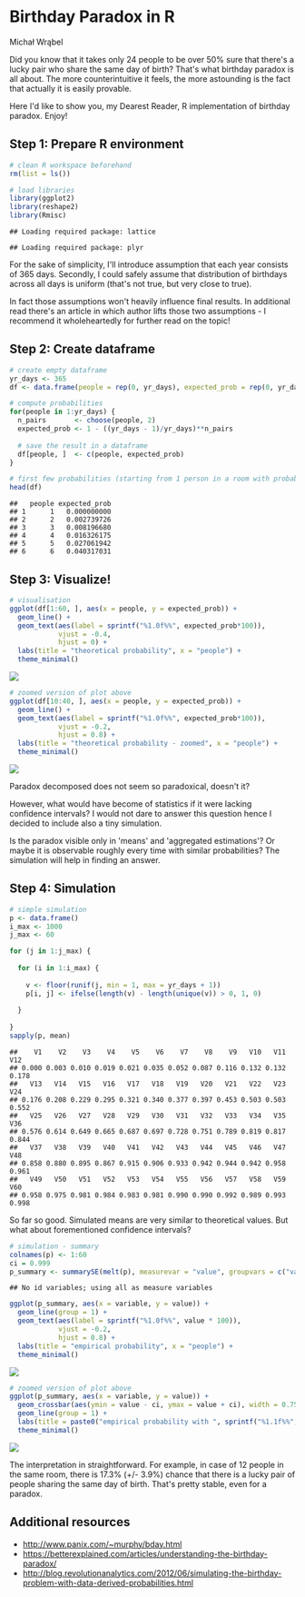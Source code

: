 Birthday Paradox in R
================
Michał Wrąbel

Did you know that it takes only 24 people to be over 50% sure that there's a lucky pair who share the same day of birth? That's what birthday paradox is all about. The more counterintuitive it feels, the more astounding is the fact that actually it is easily provable.

Here I'd like to show you, my Dearest Reader, R implementation of birthday paradox. Enjoy!

Step 1: Prepare R environment
-----------------------------

``` r
# clean R workspace beforehand
rm(list = ls())

# load libraries
library(ggplot2)
library(reshape2)
library(Rmisc)
```

    ## Loading required package: lattice

    ## Loading required package: plyr

For the sake of simplicity, I'll introduce assumption that each year consists of 365 days. Secondly, I could safely assume that distribution of birthdays across all days is uniform (that's not true, but very close to true).

In fact those assumptions won't heavily influence final results. In additional read there's an article in which author lifts those two assumptions - I recommend it wholeheartedly for further read on the topic!

Step 2: Create dataframe
------------------------

``` r
# create empty dataframe
yr_days <- 365
df <- data.frame(people = rep(0, yr_days), expected_prob = rep(0, yr_days))

# compute probabilities
for(people in 1:yr_days) {
  n_pairs       <- choose(people, 2)
  expected_prob <- 1 - ((yr_days - 1)/yr_days)**n_pairs
  
  # save the result in a dataframe
  df[people, ]  <- c(people, expected_prob)
}

# first few probabilities (starting from 1 person in a room with probability equal 0.00)
head(df)
```

    ##   people expected_prob
    ## 1      1   0.000000000
    ## 2      2   0.002739726
    ## 3      3   0.008196680
    ## 4      4   0.016326175
    ## 5      5   0.027061942
    ## 6      6   0.040317031

Step 3: Visualize!
------------------

``` r
# visualisation
ggplot(df[1:60, ], aes(x = people, y = expected_prob)) +
  geom_line() +
  geom_text(aes(label = sprintf("%1.0f%%", expected_prob*100)),
            vjust = -0.4,
            hjust = 0) +
  labs(title = "theoretical probability", x = "people") +
  theme_minimal()
```

![](birthday-paradox_files/figure-markdown_github-ascii_identifiers/unnamed-chunk-3-1.png)

``` r
# zoomed version of plot above
ggplot(df[10:40, ], aes(x = people, y = expected_prob)) +
  geom_line() +
  geom_text(aes(label = sprintf("%1.0f%%", expected_prob*100)),
            vjust = -0.2,
            hjust = 0.8) +
  labs(title = "theoretical probability - zoomed", x = "people") +
  theme_minimal()
```

![](birthday-paradox_files/figure-markdown_github-ascii_identifiers/unnamed-chunk-3-2.png)

Paradox decomposed does not seem so paradoxical, doesn't it?

However, what would have become of statistics if it were lacking confidence intervals? I would not dare to answer this question hence I decided to include also a tiny simulation.

Is the paradox visible only in 'means' and 'aggregated estimations'? Or maybe it is observable roughly every time with similar probabilities? The simulation will help in finding an answer.

Step 4: Simulation
------------------

``` r
# simple simulation
p <- data.frame()
i_max <- 1000
j_max <- 60

for (j in 1:j_max) {
  
  for (i in 1:i_max) {
    
    v <- floor(runif(j, min = 1, max = yr_days + 1))
    p[i, j] <- ifelse(length(v) - length(unique(v)) > 0, 1, 0)
    
  }
  
}
sapply(p, mean)
```

    ##    V1    V2    V3    V4    V5    V6    V7    V8    V9   V10   V11   V12 
    ## 0.000 0.003 0.010 0.019 0.021 0.035 0.052 0.087 0.116 0.132 0.132 0.178 
    ##   V13   V14   V15   V16   V17   V18   V19   V20   V21   V22   V23   V24 
    ## 0.176 0.208 0.229 0.295 0.321 0.340 0.377 0.397 0.453 0.503 0.503 0.552 
    ##   V25   V26   V27   V28   V29   V30   V31   V32   V33   V34   V35   V36 
    ## 0.576 0.614 0.649 0.665 0.687 0.697 0.728 0.751 0.789 0.819 0.817 0.844 
    ##   V37   V38   V39   V40   V41   V42   V43   V44   V45   V46   V47   V48 
    ## 0.858 0.880 0.895 0.867 0.915 0.906 0.933 0.942 0.944 0.942 0.958 0.961 
    ##   V49   V50   V51   V52   V53   V54   V55   V56   V57   V58   V59   V60 
    ## 0.958 0.975 0.981 0.984 0.983 0.981 0.990 0.990 0.992 0.989 0.993 0.998

So far so good. Simulated means are very similar to theoretical values. But what about forementioned confidence intervals?

``` r
# simulation - summary
colnames(p) <- 1:60
ci = 0.999
p_summary <- summarySE(melt(p), measurevar = "value", groupvars = c("variable"), conf.interval = ci)
```

    ## No id variables; using all as measure variables

``` r
ggplot(p_summary, aes(x = variable, y = value)) +
  geom_line(group = 1) +
  geom_text(aes(label = sprintf("%1.0f%%", value * 100)),
            vjust = -0.2,
            hjust = 0.8) +
  labs(title = "empirical probability", x = "people") +
  theme_minimal()
```

![](birthday-paradox_files/figure-markdown_github-ascii_identifiers/unnamed-chunk-5-1.png)

``` r
# zoomed version of plot above
ggplot(p_summary, aes(x = variable, y = value)) +
  geom_crossbar(aes(ymin = value - ci, ymax = value + ci), width = 0.75, fatten = 2.5) +
  geom_line(group = 1) +
  labs(title = paste0("empirical probability with ", sprintf("%1.1f%%", ci * 100), " confidence intervals"), x = "people") +
  theme_minimal()
```

![](birthday-paradox_files/figure-markdown_github-ascii_identifiers/unnamed-chunk-5-2.png)

The interpretation in straightforward. For example, in case of 12 people in the same room, there is 17.3% (+/- 3.9%) chance that there is a lucky pair of people sharing the same day of birth. That's pretty stable, even for a paradox.

Additional resources
--------------------

-   <http://www.panix.com/~murphy/bday.html>
-   <https://betterexplained.com/articles/understanding-the-birthday-paradox/>
-   <http://blog.revolutionanalytics.com/2012/06/simulating-the-birthday-problem-with-data-derived-probabilities.html>
